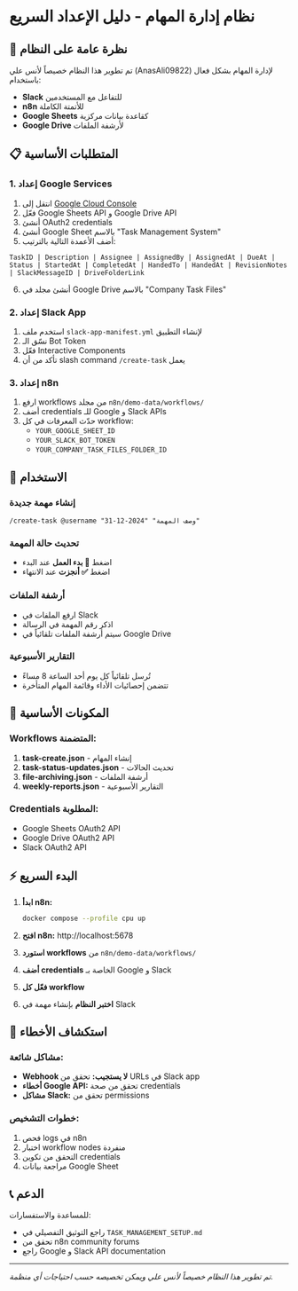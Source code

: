 # نظام إدارة المهام - دليل الإعداد السريع

## 🎯 نظرة عامة على النظام

تم تطوير هذا النظام خصيصاً لأنس علي (AnasAli09822) لإدارة المهام بشكل فعال باستخدام:
- **Slack** للتفاعل مع المستخدمين
- **n8n** للأتمتة الكاملة
- **Google Sheets** كقاعدة بيانات مركزية
- **Google Drive** لأرشفة الملفات

## 📋 المتطلبات الأساسية

### 1. إعداد Google Services
1. انتقل إلى [Google Cloud Console](https://console.cloud.google.com/)
2. فعّل Google Sheets API و Google Drive API
3. أنشئ OAuth2 credentials
4. أنشئ Google Sheet بالاسم "Task Management System"
5. أضف الأعمدة التالية بالترتيب:

```
TaskID | Description | Assignee | AssignedBy | AssignedAt | DueAt | Status | StartedAt | CompletedAt | HandedTo | HandedAt | RevisionNotes | SlackMessageID | DriveFolderLink
```

6. أنشئ مجلد في Google Drive بالاسم "Company Task Files"

### 2. إعداد Slack App
1. استخدم ملف `slack-app-manifest.yml` لإنشاء التطبيق
2. نسّق الـ Bot Token
3. فعّل Interactive Components
4. تأكد من أن slash command `/create-task` يعمل

### 3. إعداد n8n
1. ارفع workflows من مجلد `n8n/demo-data/workflows/`
2. أضف credentials للـ Google و Slack APIs
3. حدّث المعرفات في كل workflow:
   - `YOUR_GOOGLE_SHEET_ID`
   - `YOUR_SLACK_BOT_TOKEN`
   - `YOUR_COMPANY_TASK_FILES_FOLDER_ID`

## 🚀 الاستخدام

### إنشاء مهمة جديدة
```
/create-task @username "وصف المهمة" "2024-12-31"
```

### تحديث حالة المهمة
- اضغط **🚀 بدء العمل** عند البدء
- اضغط **✅ أنجزت** عند الانتهاء

### أرشفة الملفات
- ارفع الملفات في Slack
- اذكر رقم المهمة في الرسالة
- سيتم أرشفة الملفات تلقائياً في Google Drive

### التقارير الأسبوعية
- تُرسل تلقائياً كل يوم أحد الساعة 8 مساءً
- تتضمن إحصائيات الأداء وقائمة المهام المتأخرة

## 🔧 المكونات الأساسية

### Workflows المتضمنة:
1. **task-create.json** - إنشاء المهام
2. **task-status-updates.json** - تحديث الحالات
3. **file-archiving.json** - أرشفة الملفات
4. **weekly-reports.json** - التقارير الأسبوعية

### Credentials المطلوبة:
- Google Sheets OAuth2 API
- Google Drive OAuth2 API  
- Slack OAuth2 API

## ⚡ البدء السريع

1. **ابدأ n8n:**
   ```bash
   docker compose --profile cpu up
   ```

2. **افتح n8n:** http://localhost:5678

3. **استورد workflows** من `n8n/demo-data/workflows/`

4. **أضف credentials** الخاصة بـ Google و Slack

5. **فعّل كل workflow**

6. **اختبر النظام** بإنشاء مهمة في Slack

## 🚨 استكشاف الأخطاء

### مشاكل شائعة:
- **Webhook لا يستجيب:** تحقق من URLs في Slack app
- **أخطاء Google API:** تحقق من صحة credentials
- **مشاكل Slack:** تحقق من permissions

### خطوات التشخيص:
1. فحص logs في n8n
2. اختبار workflow nodes منفردة
3. التحقق من تكوين credentials
4. مراجعة بيانات Google Sheet

## 📞 الدعم

للمساعدة والاستفسارات:
- راجع التوثيق التفصيلي في `TASK_MANAGEMENT_SETUP.md`
- تحقق من n8n community forums
- راجع Google و Slack API documentation

---

*تم تطوير هذا النظام خصيصاً لأنس علي ويمكن تخصيصه حسب احتياجات أي منظمة.*